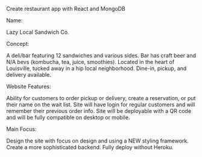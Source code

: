 Create restaurant app with React and MongoDB

Name:

Lazy Local Sandwich Co.

Concept:

A deli/bar featuring 12 sandwiches and various sides.
Bar has craft beer and N/A bevs (kombucha, tea, juice, smoothies).
Located in the heart of Louisville, tucked away in a hip local neighborhood.
Dine-in, pickup, and delivery available.

Website Features:

Ability for customers to order pickup or delivery, create a reservation, or put their name on the wait list. Site will have login for regular customers and will remember their previous order info. Site will be deployable with a QR code and will be fully compatible on desktop or mobile.

Main Focus:

Design the site with focus on design and using a NEW styling framework.
Create a more sophisticated backend.
Fully deploy without Heroku.
